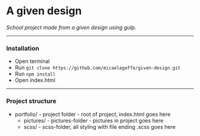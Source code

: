 # A given design
*School project made from a given design using gulp.*

---

### Installation
- Open terminal
- Run `git clone https://github.com/micaelagoffe/given-design.git`
- Run `npm install`
- Open index.html

---

### Project structure
- portfolio/ - project folder - root of project, index.html goes here
  - pictures/ - pictures-folder - pictures in project goes here
  - scss/ - scss-folder, all styling with file ending .scss goes here
